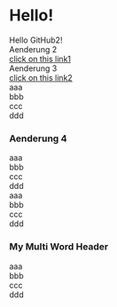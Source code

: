 # Hello!<br>
Hello GitHub2!<br>
Aenderung 2  
[click on this link1](#Aenderung-4)  
Aenderung 3  
[click on this link2](#my-multi-word-header)  
aaa  
bbb  
ccc  
ddd  
### Aenderung 4  
aaa  
bbb  
ccc  
ddd  
aaa  
bbb  
ccc  
ddd  
### My Multi Word Header  
aaa  
bbb  
ccc  
ddd  
